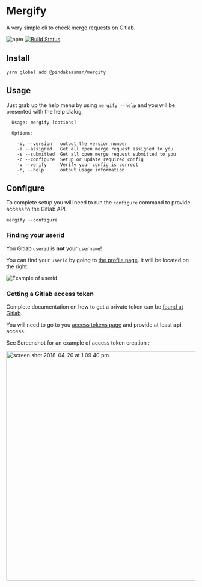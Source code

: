 # Mergify
A very simple cli to check merge requests on Gitlab.

![npm](http://img.shields.io/npm/v/@pindakaasman/mergify.svg)
[![Build Status](https://travis-ci.org/RamonGebben/mergify.svg?branch=master)](https://travis-ci.org/RamonGebben/mergify)

## Install

```
yarn global add @pindakaasman/mergify
```

## Usage

Just grab up the help menu by using `mergify --help` and you will be presented with the help dialog.
```
  Usage: mergify [options]

  Options:

    -V, --version   output the version number
    -a --assigned   Get all open merge request assigned to you
    -s --submitted  Get all open merge request submitted to you
    -c --configure  Setup or update required config
    -v --verify     Verify your config is correct
    -h, --help      output usage information
```

## Configure

To complete setup you will need to run the `configure` command to provide access to the Gitlab API.

```
mergify --configure
```

### Finding your userid

You Gitlab `userid` is **not** your `username`!

You can find your `userid` by going to [the profile page](https://gitlab.com/profile).
It will be located on the right.

![Example of userid](https://user-images.githubusercontent.com/921666/38989234-6d7ff064-43d6-11e8-8758-f90bddf7dbe5.png)

### Getting a Gitlab access token

Complete documentation on how to get a private token can be [found at Gitlab](https://docs.gitlab.com/ee/user/profile/personal_access_tokens.html).

You will need to go to you [access tokens page](https://gitlab.com/profile/personal_access_tokens) and provide at least **api** access.

See Screenshot for an example of access token creation  :

<img width="611" alt="screen shot 2018-04-20 at 1 09 40 pm" src="https://user-images.githubusercontent.com/921666/39047997-4022dfa2-449c-11e8-9bec-12039ad94d94.png">
